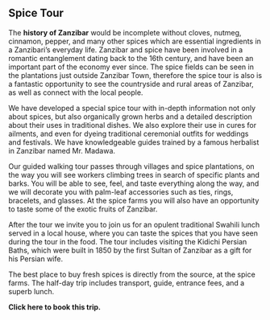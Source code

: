 ## Spice Tour

The __history of Zanzibar__ would be incomplete without cloves, nutmeg, cinnamon, pepper, and many other spices which are essential ingredients in a Zanzibari’s everyday life. Zanzibar and spice have been involved in a romantic entanglement dating back to the 16th century, and have been an important part of the economy ever since. The spice fields can be seen in the plantations just outside Zanzibar Town, therefore the spice tour is also is a fantastic opportunity to see the countryside and rural areas of Zanzibar, as well as connect with the local people.

We have developed a special spice tour with in-depth information not only about spices, but also organically grown herbs and a detailed description about their uses in traditional dishes. We also explore their use in cures for ailments, and even for dyeing traditional ceremonial outfits for weddings and festivals. We have knowledgeable guides trained by a famous herbalist in Zanzibar named Mr. Madawa.

Our guided walking tour passes through villages and spice plantations, on the way you will see workers climbing trees in search of specific plants and barks. You will be able to see, feel, and taste everything along the way, and we will decorate you with palm-leaf accessories such as ties, rings, bracelets, and glasses. At the spice farms you will also have an opportunity to taste some of the exotic fruits of Zanzibar.

After the tour we invite you to join us for an opulent traditional Swahili lunch served in a local house, where you can taste the spices that you have seen during the tour in the food. The tour includes visiting the Kidichi Persian Baths, which were built in 1850 by the first Sultan of Zanzibar as a gift for his Persian wife.

The best place to buy fresh spices is directly from the source, at the spice farms.
The half-day trip includes transport, guide, entrance fees, and a superb lunch.

__Click here to book this trip.__
